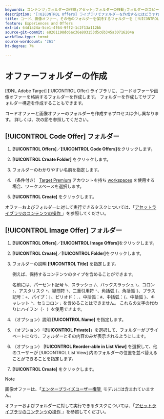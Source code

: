 ```yaml
---
keywords: コンテンツ;フォルダーの作成;アセット;フォルダーの移動;フォルダーのコピー;フォルダーの削除;フォルダーのダウンロード;フォルダー
description: '[!UICONTROL Offers] ライブラリでフォルダーを作成するにはどうすればよいですか？'
title: コード、画像オファー、その他のフォルダーを保持するフォルダーを [!UICONTROL Offers] ライブラリで作成する方法を説明します。
feature: Experiences and Offers
exl-id: 64d1a24a-5ce1-4f64-9ff2-1c2f13a112bb
source-git-commit: e8201198dc6ac36e803153d5c6b345a30716204a
workflow-type: tm+mt
source-wordcount: '261'
ht-degree: 7%

---
```


# オファーフォルダーの作成

[!DNL Adobe Target] [!UICONTROL Offer] ライブラリに、コードオファーや画像オファーを格納するフォルダーを作成します。 フォルダーを作成してサブフォルダー構造を作成することもできます。

コードオファーと画像オファーのフォルダーを作成するプロセスは少し異なります。 詳しくは、次の節を参照してください。

## [!UICONTROL Code Offer] フォルダー

1. **[!UICONTROL Offers]**／**[!UICONTROL Code Offers]**&#x200B;をクリックします。

1. **[!UICONTROL Create Folder]** をクリックします。

1. フォルダーのわかりやすい名前を指定します。

1. （条件付き） [Target Premium](/help/main/c-intro/intro.md#premium) アカウントを持ち [workspaces](/help/main/administrating-target/c-user-management/property-channel/properties-overview.md##section_B82EB409B67C4D9D9D20CE30E48DB1DC) を使用する場合、ワークスペースを選択します。

1. **[!UICONTROL Create]** をクリックします。

オファーおよびフォルダーに対して実行できるタスクについては、「[&#x200B; アセットライブラリのコンテンツの操作 &#x200B;](/help/main/c-experiences/c-manage-content/assets-working.md)」を参照してください。

## [!UICONTROL Image Offer] フォルダー

1. **[!UICONTROL Offers]**／**[!UICONTROL Image Offers]**&#x200B;をクリックします。

1. **[!UICONTROL Create]**／**[!UICONTROL Folder]**&#x200B;をクリックします。

1. フォルダーの説明 **[!UICONTROL Title]** を指定します。

   例えば、保持するコンテンツのタイプを含めることができます。

   名前には、パーセント記号 `%`、スラッシュ `/`、バックスラッシュ `\`、コロン `:`、アスタリスク `*`、疑問符 `?`、二重引用符 `"`、角括弧 `[`、角括弧 `]`、プラス記号：`+`、パイプ：`|`、ピリオド：`.`、中括弧：`#`、中括弧：`{`、中括弧 `}`、キャレット `^`、セミコロン `;` を含めることはできません。 これらの文字の代わりにハイフン（`- `）を使用できます。

1. （オプション）説明 **[!UICONTROL Name]** を指定します。
1. （オプション）「**[!UICONTROL Private]**」を選択して、フォルダーがプライベートになり、フォルダーとその内容のみが表示されるようにします。
1. （オプション） **[!UICONTROL Reorder-able in List View]** を選択して、他のユーザーが [!UICONTROL List View] 内のフォルダーの位置を並べ替えることができることを指定します。

1. **[!UICONTROL Create]** をクリックします。

>[!NOTE]
>
>画像オファーは、「[&#x200B; エンタープライズユーザー権限 &#x200B;](/help/main/administrating-target/c-user-management/property-channel/property-channel.md) モデルには含まれていません。

オファーおよびフォルダーに対して実行できるタスクについては、「[&#x200B; アセットライブラリのコンテンツの操作 &#x200B;](/help/main/c-experiences/c-manage-content/assets-working.md)」を参照してください。
